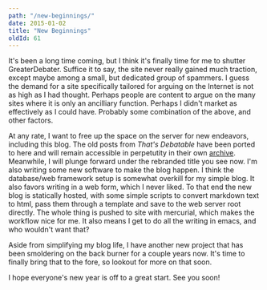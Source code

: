 ```yaml
---
path: "/new-beginnings/"
date: 2015-01-02
title: "New Beginnings"
oldId: 61
---
```

It's been a long time coming, but I think it's finally time for me
to shutter GreaterDebater. Suffice it to say, the site never
really gained much traction, except maybe among a small, but
dedicated group of spammers. I guess the demand for a site
specifically tailored for arguing on the Internet is not as high
as I had thought. Perhaps people are content to argue on the many
sites where it is only an ancilliary function. Perhaps I didn't
market as effectively as I could have. Probably some combination
of the above, and other factors.

At any rate, I want to free up the space on the server for new
endeavors, including this blog. The old posts from *That's
Debatable* have been ported to here and will remain accessible in
perpetutity in their own [archive](/gdarchive). Meanwhile, I will
plunge forward under the rebranded title you see now. I'm also
writing some new software to make the blog happen. I think the
database/web framework setup is somewhat overkill for my simple
blog. It also favors writing in a web form, which I never
liked. To that end the new blog is statically hosted, with some
simple scripts to convert markdown text to html, pass them through
a template and save to the web server root directly. The whole
thing is pushed to site with mercurial, which makes the workflow
nice for me. It also means I get to do all the writing in emacs,
and who wouldn't want that?

Aside from simplifying my blog life, I have another new project
that has been smoldering on the back burner for a couple years
now. It's time to finally bring that to the fore, so lookout for
more on that soon.

I hope everyone's new year is off to a great start. See you soon!

